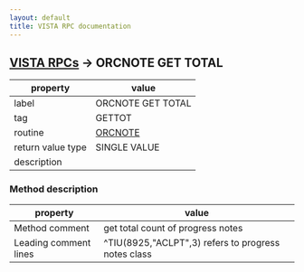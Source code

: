 ```yaml
---
layout: default
title: VISTA RPC documentation
---
```




## [VISTA RPCs](TableOfContent.md) &#8594; ORCNOTE GET TOTAL 

 property | value 
--- | --- 
 label | ORCNOTE GET TOTAL
 tag | GETTOT
 routine | [ORCNOTE](http://code.osehra.org/dox/Routine_ORCNOTE_source.html)
 return value type | SINGLE VALUE
 description | 


### Method description

 property | value 
--- | --- 
 Method comment | get total count of progress notes
 Leading comment lines | ^TIU(8925,"ACLPT",3) refers to progress notes class